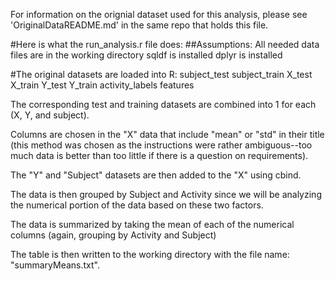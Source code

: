 For information on the orignial dataset used for this analysis, please see 'OriginalDataREADME.md' in the same repo that holds 
this file.

#Here is what the run_analysis.r file does: 
##Assumptions: 
All needed data files are in the working directory
sqldf is installed
dplyr is installed

#The original datasets are loaded into R:
subject_test
subject_train
X_test
X_train
Y_test
Y_train
activity_labels
features

The corresponding test and training datasets are combined into 1 for each (X, Y, and subject).

Columns are chosen in the "X" data that include "mean" or "std" in their title (this method was chosen as the instructions were rather ambiguous--too much data is better than too little if there is a question on requirements).

The "Y" and "Subject" datasets are then added to the "X" using cbind. 

The data is then grouped by Subject and Activity since we will be analyzing the numerical portion of the data based on these two factors.

The data is summarized by taking the mean of each of the numerical columns (again, grouping by Activity and Subject)

The table is then written to the working directory with the file name: "summaryMeans.txt".

